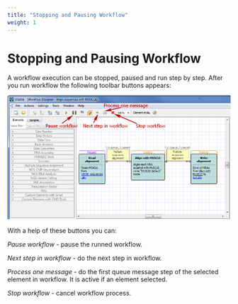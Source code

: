 ```yaml
---
title: "Stopping and Pausing Workflow"
weight: 1
---
```



# Stopping and Pausing Workflow

A workflow execution can be stopped, paused and run step by step. After you run workflow the following toolbar buttons appears:


![](/images/65929971/65929972.jpg)

With a help of these buttons you can:

_Pause workflow_ - pause the runned workflow.

_Next step in workflow_ - do the next step in workflow.

_Process one message_ - do the first queue message step of the selected element in workflow. It is active if an element selected.

_Stop workflow_ - cancel workflow process.
